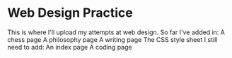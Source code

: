 # Web Design Practice
This is where I'll upload my attempts at web design.
So far I've added in:
A chess page
A philosophy page
A writing page
The CSS style sheet
I still need to add:
An index page
A coding page
